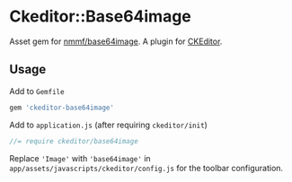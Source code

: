# Ckeditor::Base64image

Asset gem for [nmmf/base64image](https://github.com/nmmf/base64image). A plugin for [CKEditor](https://github.com/galetahub/ckeditor).

## Usage

Add to `Gemfile`

```ruby
gem 'ckeditor-base64image'
```

Add to `application.js` (after requiring `ckeditor/init`)

```javascript
//= require ckeditor/base64image
```

Replace `'Image'` with `'base64image'` in `app/assets/javascripts/ckeditor/config.js` for the toolbar configuration.


